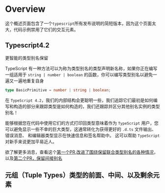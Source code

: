 # Overview

这个概述页面包含了一个`typescript`所有发布说明的简短版本，因为这个页面太大，代码示例禁用了它们的交互元素。

## Typescript4.2

更智能的类型别名保留

TypeScript 有一种方法可以为称为类型别名的类型声明新名称，如果你正在编写一组适用于 `string | number | boolean` 的函数，你可以编写类型别名以避免一遍又一遍地重复自身

```ts
type BasicPrimitive = number | string | boolean;
```

在 `TypeScript 4.2`，我们的内部结构会更聪明一些，我们追踪它们最初是如何编写和构造的部分来跟踪类型是如何构造的，我们还跟踪并区分其他别名实例的类型别名！

能够根据您在代码中使用它们的方式打印回类型意味着作为 `TypeScript` 用户，您可以避免显示一些不幸的巨大类型，这通常转化为获得更好的 `.d.ts` 文件输出、错误消息、 和编辑器类型显示在快速信息和签名帮助中。 这可以帮助 `TypeScript` 对新手来说更加平易近人。

欲了解更多消息，查看这个[第一个PR,改进了围绕保留联合类型别名的各种情况](https://github.com/microsoft/TypeScript/pull/42149)，以及[第二个PR，保留间接别名](https://github.com/microsoft/TypeScript/pull/42284)


## 元组（Tuple Types）类型的前面、中间、以及剩余元素